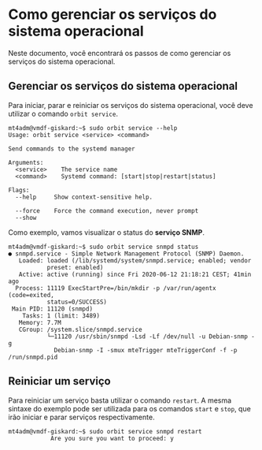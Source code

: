# Como gerenciar os serviços do sistema operacional

Neste documento, você encontrará os passos de como gerenciar os serviços do sistema operacional.

## Gerenciar os serviços do sistema operacional
Para iniciar, parar e reiniciar os serviços do sistema operacional, você deve utilizar o comando `orbit service`.
``` 
mt4adm@vmdf-giskard:~$ sudo orbit service --help
Usage: orbit service <service> <command>

Send commands to the systemd manager

Arguments:
  <service>    The service name
  <command>    Systemd command: [start|stop|restart|status]

Flags:
  --help     Show context-sensitive help.

  --force    Force the command execution, never prompt
  --show
``` 
Como exemplo, vamos visualizar o status do **serviço SNMP**.
``` 
mt4adm@vmdf-giskard:~$ sudo orbit service snmpd status
● snmpd.service - Simple Network Management Protocol (SNMP) Daemon.
   Loaded: loaded (/lib/systemd/system/snmpd.service; enabled; vendor
           preset: enabled)
   Active: active (running) since Fri 2020-06-12 21:18:21 CEST; 41min ago
  Process: 11119 ExecStartPre=/bin/mkdir -p /var/run/agentx (code=exited,
           status=0/SUCCESS)
 Main PID: 11120 (snmpd)
    Tasks: 1 (limit: 3489)
   Memory: 7.7M
   CGroup: /system.slice/snmpd.service
           └─11120 /usr/sbin/snmpd -Lsd -Lf /dev/null -u Debian-snmp -g
             Debian-snmp -I -smux mteTrigger mteTriggerConf -f -p /run/snmpd.pid
``` 
## Reiniciar um serviço
Para reiniciar um serviço basta utilizar o comando `restart`. A mesma sintaxe do exemplo pode ser utilizada para os comandos `start` e `stop`, que irão iniciar e parar serviços respectivamente.
```
mt4adm@vmdf-giskard:~$ sudo orbit service snmpd restart
            Are you sure you want to proceed: y
``` 
